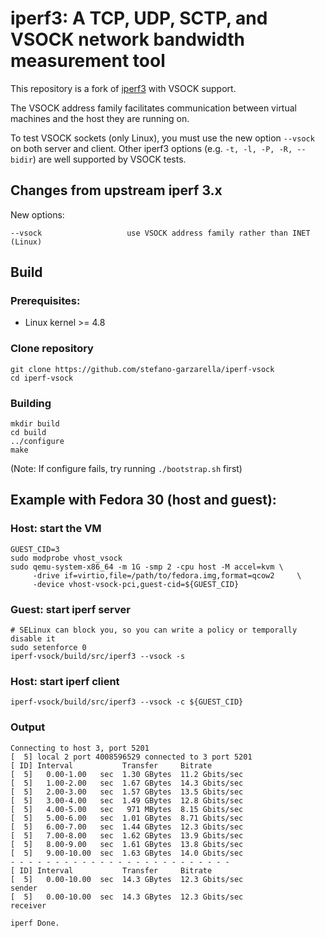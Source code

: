 # iperf3:  A TCP, UDP, SCTP, and VSOCK network bandwidth measurement tool

This repository is a fork of [iperf3](https://github.com/esnet/iperf) with
VSOCK support.

The VSOCK address family facilitates communication between virtual
machines and the host they are running on.

To test VSOCK sockets (only Linux), you must use the new option `--vsock` on
both server and client.
Other iperf3 options (e.g. `-t, -l, -P, -R, --bidir`) are well supported by
VSOCK tests.

## Changes from upstream iperf 3.x

New options:

    --vsock                   use VSOCK address family rather than INET (Linux)

## Build

### Prerequisites:

* Linux kernel >= 4.8

### Clone repository
```shell
git clone https://github.com/stefano-garzarella/iperf-vsock
cd iperf-vsock
```
### Building

```shell
mkdir build
cd build
../configure
make
```

(Note: If configure fails, try running `./bootstrap.sh` first)

## Example with Fedora 30 (host and guest):

### Host: start the VM
```shell
GUEST_CID=3
sudo modprobe vhost_vsock
sudo qemu-system-x86_64 -m 1G -smp 2 -cpu host -M accel=kvm	\
     -drive if=virtio,file=/path/to/fedora.img,format=qcow2     \
     -device vhost-vsock-pci,guest-cid=${GUEST_CID}
```

### Guest: start iperf server
```shell
# SELinux can block you, so you can write a policy or temporally disable it
sudo setenforce 0
iperf-vsock/build/src/iperf3 --vsock -s
```

### Host: start iperf client
```shell
iperf-vsock/build/src/iperf3 --vsock -c ${GUEST_CID}
```

### Output
```shell
Connecting to host 3, port 5201
[  5] local 2 port 4008596529 connected to 3 port 5201
[ ID] Interval           Transfer     Bitrate
[  5]   0.00-1.00   sec  1.30 GBytes  11.2 Gbits/sec
[  5]   1.00-2.00   sec  1.67 GBytes  14.3 Gbits/sec
[  5]   2.00-3.00   sec  1.57 GBytes  13.5 Gbits/sec
[  5]   3.00-4.00   sec  1.49 GBytes  12.8 Gbits/sec
[  5]   4.00-5.00   sec   971 MBytes  8.15 Gbits/sec
[  5]   5.00-6.00   sec  1.01 GBytes  8.71 Gbits/sec
[  5]   6.00-7.00   sec  1.44 GBytes  12.3 Gbits/sec
[  5]   7.00-8.00   sec  1.62 GBytes  13.9 Gbits/sec
[  5]   8.00-9.00   sec  1.61 GBytes  13.8 Gbits/sec
[  5]   9.00-10.00  sec  1.63 GBytes  14.0 Gbits/sec
- - - - - - - - - - - - - - - - - - - - - - - - -
[ ID] Interval           Transfer     Bitrate
[  5]   0.00-10.00  sec  14.3 GBytes  12.3 Gbits/sec                  sender
[  5]   0.00-10.00  sec  14.3 GBytes  12.3 Gbits/sec                  receiver

iperf Done.
```
